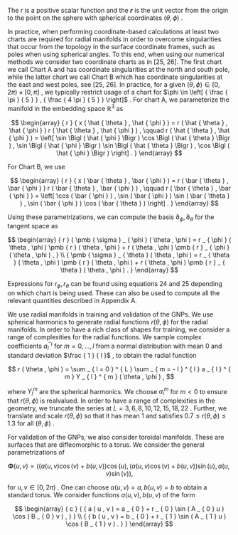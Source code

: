 The $r$ is a positive scalar function and the $\mathbfit { r }$ is the unit vector from the origin to the point on the sphere with spherical coordinates $( \theta , \phi )$ .  

In practice, when performing coordinate-based calculations at least two charts are required for radial manifolds in order to overcome singularities that occur from the topology in the surface coordinate frames, such as poles when using spherical angles. To this end, when using our numerical methods we consider two coordinate charts as in [25, 26]. The first chart we call Chart A and has coordinate singularities at the north and south pole, while the latter chart we call Chart B which has coordinate singularities at the east and west poles, see [25, 26]. In practice, for a given $( \theta , \phi ) \in [ 0 , 2 \pi ) \times [ 0 , \pi ]$ , we typically restrict usage of a chart for $\phi \in \left[ { \frac { \pi } { 5 } } , { \frac { 4 \pi } { 5 } } \right]$ . For chart A, we parameterize the manifold in the embedding space $\mathbb { R } ^ { 3 }$ as  

$$
\begin{array} { r } { x ( \hat { \theta } , \hat { \phi } ) = r ( \hat { \theta } , \hat { \phi } ) r ( \hat { \theta } , \hat { \phi } ) , \qquad r ( \hat { \theta } , \hat { \phi } ) = \left[ \sin \Bigl ( \hat { \phi } \Bigr ) \cos \Bigl ( \hat { \theta } \Bigr ) , \sin \Bigl ( \hat { \phi } \Bigr ) \sin \Bigl ( \hat { \theta } \Bigr ) , \cos \Bigl ( \hat { \phi } \Bigr ) \right] . } \end{array}
$$  

For Chart B, we use  

$$
\begin{array} { r } { x ( \bar { \theta } , \bar { \phi } ) = r ( \bar { \theta } , \bar { \phi } ) r ( \bar { \theta } , \bar { \phi } ) , \qquad r ( \bar { \theta } , \bar { \phi } ) = \left[ \cos ( \bar { \phi } ) , \sin ( \bar { \phi } ) \sin ( \bar { \theta } ) , \sin ( \bar { \phi } ) \cos ( \bar { \theta } ) \right] . } \end{array}
$$  

Using these parametrizations, we can compute the basis $\partial _ { \phi } , \partial _ { \theta }$ for the tangent space as  

$$
\begin{array} { r } { \pmb { \sigma } _ { \phi } ( \theta , \phi ) = r _ { \phi } ( \theta , \phi ) \pmb { r } ( \theta , \phi ) + r ( \theta , \phi ) \pmb { r } _ { \phi } ( \theta , \phi ) , } \\ { \pmb { \sigma } _ { \theta } ( \theta , \phi ) = r _ { \theta } ( \theta , \phi ) \pmb { r } ( \theta , \phi ) + r ( \theta , \phi ) \pmb { r } _ { \theta } ( \theta , \phi ) . } \end{array}
$$  

Expressions for $r _ { \phi } , r _ { \theta }$ can be found using equations 24 and 25 depending on which chart is being used. These can also be used to compute all the relevant quantities described in Appendix A.  

We use radial manifolds in training and validation of the GNPs. We use spherical harmonics to generate radial functions $r ( \theta , \phi )$ for the radial manifolds. In order to have a rich class of shapes for training, we consider a range of complexities for the radial functions. We sample complex coefficients $a _ { l } ^ { \scriptscriptstyle { \prime \prime } \iota }$ for $m = 0 , \ldots , l$ from a normal distribution with mean 0 and standard deviation $\frac { 1 } { l }$ , to obtain the radial function  

$$
r ( \theta , \phi ) = \sum _ { l = 0 } ^ { L } \sum _ { m = - l } ^ { l } a _ { l } ^ { m } Y _ { l } ^ { m } ( \theta , \phi ) ,
$$  

where $Y _ { l } ^ { m }$ are the spherical harmonics. We choose $a _ { l } ^ { m }$ for $m < 0$ to ensure that $r ( \theta , \phi )$ is realvalued. In order to have a range of complexities in the geometry, we truncate the series at $L = 3 , 6 , 8 , 1 0 , 1 2 , 1 5 , 1 8 , 2 2$ . Further, we translate and scale $r ( \theta , \phi )$ so that it has mean 1 and satisfies $0 . 7 \leq r ( \theta , \phi ) \leq 1 . 3$ for all $( \theta , \phi )$ .  

For validation of the GNPs, we also consider toroidal manifolds. These are surfaces that are diffeomorphic to a torus. We consider the general parametrizations of  

$$
\mathbf { \Phi } ( u , v ) = ( ( a ( u , v ) \cos ( v ) + b ( u , v ) ) \cos ( u ) , ( a ( u , v ) \cos ( v ) + b ( u , v ) ) \sin ( u ) , a ( u , v ) \sin ( v ) ) ,
$$  

for $u , v \in [ 0 , 2 \pi )$ . One can choose $a ( u , v ) = a , b ( u , v ) = b$ to obtain a standard torus. We consider functions $a ( u , v ) , b ( u , v )$ of the form  

$$
\begin{array} { c } { { a ( u , v ) = a _ { 0 } + r _ { 0 } \sin ( A _ { 0 } u ) \cos ( B _ { 0 } v ) , } } \\ { { b ( u , v ) = b _ { 0 } + r _ { 1 } \sin ( A _ { 1 } u ) \cos ( B _ { 1 } v ) . } } \end{array}
$$  
